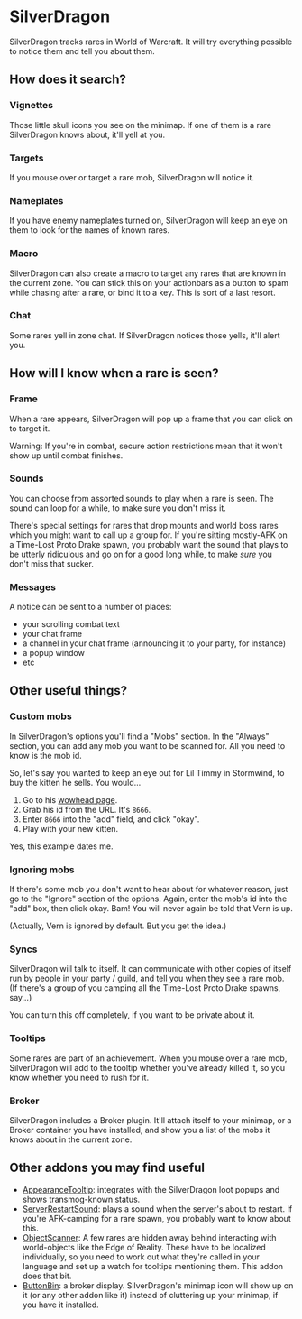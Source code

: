 # SilverDragon

SilverDragon tracks rares in World of Warcraft. It will try everything possible to notice them and tell you about them.

## How does it search?

### Vignettes

Those little skull icons you see on the minimap. If one of them is a rare SilverDragon knows about, it'll yell at you.

### Targets

If you mouse over or target a rare mob, SilverDragon will notice it.

### Nameplates

If you have enemy nameplates turned on, SilverDragon will keep an eye on them to look for the names of known rares.

### Macro

SilverDragon can also create a macro to target any rares that are known in the current zone. You can stick this on your actionbars as a button to spam while chasing after a rare, or bind it to a key. This is sort of a last resort.

### Chat

Some rares yell in zone chat. If SilverDragon notices those yells, it'll alert you.

## How will I know when a rare is seen?

### Frame

When a rare appears, SilverDragon will pop up a frame that you can click on to target it.

Warning: If you're in combat, secure action restrictions mean that it won't show up until combat finishes.

### Sounds

You can choose from assorted sounds to play when a rare is seen. The sound can loop for a while, to make sure you don't miss it.

There's special settings for rares that drop mounts and world boss rares which you might want to call up a group for. If you're sitting mostly-AFK on a Time-Lost Proto Drake spawn, you probably want the sound that plays to be utterly ridiculous and go on for a good long while, to make *sure* you don't miss that sucker.

### Messages

A notice can be sent to a number of places:

 * your scrolling combat text
 * your chat frame
 * a channel in your chat frame (announcing it to your party, for instance)
 * a popup window
 * etc

## Other useful things?

### Custom mobs

In SilverDragon's options you'll find a "Mobs" section. In the "Always" section, you can add any mob you want to be scanned for. All you need to know is the mob id.

So, let's say you wanted to keep an eye out for Lil Timmy in Stormwind, to buy the kitten he sells. You would...

 1. Go to his [wowhead page](http://www.wowhead.com/npc=8666/lil-timmy).
 1. Grab his id from the URL. It's `8666`.
 1. Enter `8666` into the "add" field, and click "okay".
 1. Play with your new kitten.

Yes, this example dates me.

### Ignoring mobs

If there's some mob you don't want to hear about for whatever reason, just go to the "Ignore" section of the options. Again, enter the mob's id into the "add" box, then click okay. Bam! You will never again be told that Vern is up.

(Actually, Vern is ignored by default. But you get the idea.)

### Syncs

SilverDragon will talk to itself. It can communicate with other copies of itself run by people in your party / guild, and tell you when they see a rare mob. (If there's a group of you camping all the Time-Lost Proto Drake spawns, say...)

You can turn this off completely, if you want to be private about it.

### Tooltips

Some rares are part of an achievement. When you mouse over a rare mob, SilverDragon will add to the tooltip whether you've already killed it, so you know whether you need to rush for it.

### Broker

SilverDragon includes a Broker plugin. It'll attach itself to your minimap, or a Broker container you have installed, and show you a list of the mobs it knows about in the current zone.

## Other addons you may find useful

 * [AppearanceTooltip](https://www.curseforge.com/wow/addons/appearancetooltip/): integrates with the SilverDragon loot popups and shows transmog-known status.
 * [ServerRestartSound](https://www.curseforge.com/wow/addons/serverrestartsound): plays a sound when the server's about to restart. If you're AFK-camping for a rare spawn, you probably want to know about this.
 * [ObjectScanner](https://www.wowace.com/projects/objectscanner): A few rares are hidden away behind interacting with world-objects like the Edge of Reality. These have to be localized individually, so you need to work out what they're called in your language and set up a watch for tooltips mentioning them. This addon does that bit.
 * [ButtonBin](https://www.curseforge.com/wow/addons/button-bin): a broker display. SilverDragon's minimap icon will show up on it (or any other addon like it) instead of cluttering up your minimap, if you have it installed.
